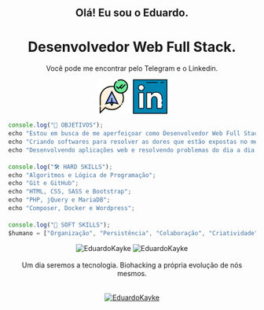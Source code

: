 <h2 align="center">Olá! Eu sou o Eduardo.</h2>
<div align="center"> 

# Desenvolvedor Web Full Stack. <br>
Você pode me encontrar pelo Telegram e o Linkedin.

<a href="https://web.telegram.org/z/#-1582796052"><img align="center" src="images/telegram.png" target='_blank' alt="Telegram Logo" height="70" width="70" /></a>
<a href="https://linkedin.com/in/eduardokaykedasilva"><img align="center" src="images/linkedin.png" alt="Linkedin Logo" height="70" width="70" /></a>
    
</div>

```javascript and php
console.log("💠 OBJETIVOS");
echo "Estou em busca de me aperfeiçoar como Desenvolvedor Web Full Stack.";
echo "Criando softwares para resolver as dores que estão expostas no mercado.";
echo "Desenvolvendo aplicações web e resolvendo problemas do dia a dia.";

console.log("🛠 HARD SKILLS");
echo "Algoritmos e Lógica de Programação";
echo "Git e GitHub";
echo "HTML, CSS, SASS e Bootstrap";
echo "PHP, jQuery e MariaDB";
echo "Composer, Docker e Wordpress";

console.log("💬 SOFT SKILLS");
$humano = ["Organização", "Persistência", "Colaboração", "Criatividade", "Curiosidade", "Comunicação"];
```

<div align="center"> 
    <img src="http://github-readme-streak-stats.herokuapp.com?user=EduardoKayke&theme=dracula" alt="EduardoKayke" width="420"/>
    <img src="https://github-readme-stats.vercel.app/api?username=EduardoKayke&show_icons=true&theme=dracula&count_private=true" alt="EduardoKayke" width="400" />
</div>
<br>
<div align="center"> 
Um dia seremos a tecnologia. Biohacking a própria evolução de nós mesmos.<br><br>

<p><a href="https://www.buymeacoffee.com/EduardoKayke"> <img align="center" src="https://cdn.buymeacoffee.com/buttons/v2/default-yellow.png" height="50" width="210" alt="EduardoKayke" /></a></a></p>
</div>
